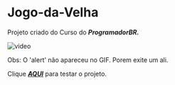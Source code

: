 # Jogo-da-Velha
Projeto criado do Curso do <strong><em>ProgramadorBR.</em></strong>

![video](https://user-images.githubusercontent.com/74004642/123551003-475ea680-d746-11eb-80c0-611d99587194.gif)
<p>Obs: O 'alert' não apareceu no GIF. Porem exite um ali.</p>
Clique <a href="https://lucascurty.github.io/Jogo-da-Velha/"><strong><em>AQUI</strong></em></a> para testar o projeto.

